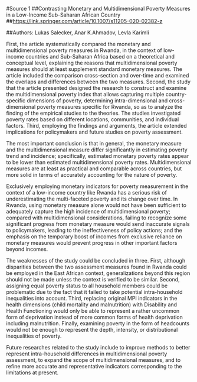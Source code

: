 #Source 1
##Contrasting Monetary and Multidimensional Poverty Measures in a Low-Income Sub-Saharan African Country
##https://link.springer.com/article/10.1007/s11205-020-02382-z

##Authors: Lukas Salecker, Anar K.Ahmadov, Levla Karimli


First, the article systematically compared the monetary and multidimensional poverty measures in Rwanda, in the context of low-income countries and Sub-Saharan Africa based on a theoretical and conceptual level, explaining the reasons that multidimensional poverty measures should at least supplement standard monetary measures. The article included the comparison cross-section and over-time and examined the overlaps and differences between the two measures. Second, the study that the article presented designed the research to construct and examine the multidimensional poverty index that allows capturing multiple country-specific dimensions of poverty, determining intra-dimensional and cross-dimensional poverty measures specific for Rwanda, so as to analyze the finding of the empirical studies to the theories. The studies investigated poverty rates based on different locations, communities, and individual factors. Third, employing the findings and arguments, the article extended implications for policymakers and future studies on poverty assessment. 

The most important conclusion is that in general, the monetary measure and the multidimensional measure differ significantly in estimating poverty trend and incidence; specifically, estimated monetary poverty rates appear to be lower than estimated multidimensional poverty rates. Multidimensional measures are at least as practical and comparable across countries, but more solid in terms of accurately accounting for the nature of poverty.

Exclusively employing monetary indicators for poverty measurement in the context of a low-income country like Rwanda has a serious risk of underestimating the multi-faceted poverty and its change over time. In Rwanda, using monetary measure alone would not have been sufficient to adequately capture the high incidence of multidimensional poverty; compared with multidimensional considerations, failing to recognize some significant progress from monetary measure would send inaccurate signals to policymakers, leading to the ineffectiveness of policy actions; and the emphasis on the temporary boost of incomes from exclusive reliance on monetary measures would prevent progress in other important factors beyond incomes. 

The weaknesses of the study could be concluded in three. First, although disparities between the two assessment measures found in Rwanda could be employed in the East African context, generalizations beyond this region should not be made unless the context is verified to be similar. Second, assigning equal poverty status to all household members could be problematic due to the fact that it failed to take potential intra-household inequalities into account. Third, replacing original MPI indicators in the health dimensions (child mortality and malnutrition) with Disability and Health Functioning would only be able to represent a rather uncommon form of deprivation instead of more common forms of health deprivation including malnutrition. Finally, examining poverty in the form of headcounts would not be enough to represent the depth, intensity, or distributional inequalities of poverty. 

Future researches related to the study include to improve methods to better represent intra-household differences in multidimensional poverty assessment, to expand the scope of multidimensional measures, and to refine more accurate and representative indicators corresponding to the limitations at present. 

